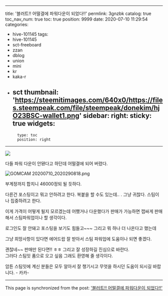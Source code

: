 
---
title: '블러트!!  어떨결에 파워다운이 되었다!!'
permlink: 3gnzbk
catalog: true
toc_nav_num: true
toc: true
position: 9999
date: 2020-07-10 11:29:54
categories:
- hive-101145
tags:
- hive-101145
- sct-freeboard
- zzan
- dblog
- union
- mini
- kr
- kaka-r
- sct
thumbnail: 'https://steemitimages.com/640x0/https://files.steempeak.com/file/steempeak/donekim/hjO23BSC-wallet1.png'
sidebar:
    right:
        sticky: true
widgets:
    -
        type: toc
        position: right
---


![](https://steemitimages.com/640x0/https://files.steempeak.com/file/steempeak/donekim/hjO23BSC-wallet1.png)

다들 파워 다운이 안됀다고 하던데
어떨결에 되어 버렸다. 

![GOMCAM 20200710_2020290818.png](https://cdn.steemitimages.com/DQmbwCZb8epH1ZqvDLnzniCkVRwJajt5hGmtFBd1B5iXBqi/GOMCAM%2020200710_2020290818.png)

부계정까지 합치니 46000정되 될 듯하다. 

다른건 포스팅이고 뭐고 안하려고 한다. 
복붙을 할 수도 있는데.. .  그냥 귀찮다. 
스팀이나 집중하려고 한다.  

이게 가격이 어떻게 될지 모르겠는데 
어쨌거나  다운했다가 판매가 가능하면 
잽싸게 판매해서 스팀파워업이나 할 생각이다.

로그인도 잘 안돼고 
포스팅을 보기도 힘들고~~~
그리고 뭐 하나 더 나온다고 했는데

그냥 희망사항이 있다면 에어드랍 잘 받아서
스팀 파워업에  도움이나 되면 좋겠다. 

괜찮네~~ 판매만 된다면!! ㅎㅎ
그리고 잘 성장하길 진심으로 바란다.  
그러다 스팀잇 품으로 오고 싶음 그래도 환영해 줄 생각이다. 

암튼 스팀잇에  계신 분들은 모두 알아서 
잘 챙기시고 무엇을 하시던 도움이 되시길 바랍니다. - 카카-

- - -

This page is synchronized from the post: ['블러트!!  어떨결에 파워다운이 되었다!!'](https://steemit.com/@successgr/3gnzbk)
